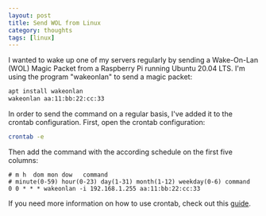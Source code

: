```yaml
---
layout: post
title: Send WOL from Linux
category: thoughts
tags: [linux]
---
```


I wanted to wake up one of my servers regularly by sending a Wake-On-Lan (WOL) Magic Packet from a Raspberry Pi running Ubuntu 20.04 LTS. I'm using the program "wakeonlan" to send a magic packet:

~~~bash
apt install wakeonlan
wakeonlan aa:11:bb:22:cc:33
~~~

In order to send the command on a regular basis, I've added it to the crontab configuration. First, open the crontab configuration:

~~~bash
crontab -e
~~~

Then add the command with the according schedule on the first five columns:

~~~text
# m h  dom mon dow   command
# minute(0-59) hour(0-23) day(1-31) month(1-12) weekday(0-6) command
0 0 * * * wakeonlan -i 192.168.1.255 aa:11:bb:22:cc:33
~~~

If you need more information on how to use crontab, check out this [guide](https://www.howtogeek.com/101288/how-to-schedule-tasks-on-linux-an-introduction-to-crontab-files/).
